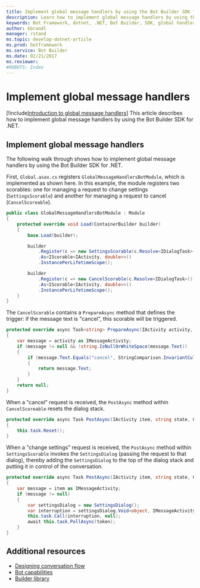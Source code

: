 ```yaml
---
title: Implement global message handlers by using the Bot Builder SDK for .NET | Microsoft Docs
description: Learn how to implement global message handlers by using the Bot Builder SDK for .NET.
keywords: Bot Framework, dotnet, .NET, Bot Builder, SDK, global handler, global message handler, message handler
author: kbrandl
manager: rstand
ms.topic: develop-dotnet-article
ms.prod: botframework
ms.service: Bot Builder
ms.date: 02/21/2017
ms.reviewer:
#ROBOTS: Index
---
```


# Implement global message handlers

<!--
> [!div class="op_single_selector"]
> * [.NET](bot-framework-dotnet-howto-global-handlers.md)
> * [Node.js](bot-framework-nodejs-howto-global-handlers.md)
>
-->

[!include[Introduction to global message handlers](../includes/snippet-global-handlers-intro.md)]
This article describes how to implement global message handlers by using the Bot Builder SDK for .NET. 

## Implement global message handlers

The following walk through shows how to implement global message handlers by using the Bot Builder SDK for .NET.

First, `Global.asax.cs` registers `GlobalMessageHandlersBotModule`, which is implemented as shown here. 
In this example, the module registers two scorables: one for managing a request to change settings (`SettingsScorable`) 
and another for managing a request to cancel (`CancelScoreable`).

```cs
public class GlobalMessageHandlersBotModule : Module
{
    protected override void Load(ContainerBuilder builder)
    {
        base.Load(builder);

        builder
            .Register(c => new SettingsScorable(c.Resolve<IDialogTask>()))
            .As<IScorable<IActivity, double>>()
            .InstancePerLifetimeScope();

        builder
            .Register(c => new CancelScorable(c.Resolve<IDialogTask>()))
            .As<IScorable<IActivity, double>>()
            .InstancePerLifetimeScope();
    }
}
```

The `CancelScorable` contains a `PrepareAsync` method that defines the trigger: 
if the message text is "cancel", this scorable will be triggered.

```cs
protected override async Task<string> PrepareAsync(IActivity activity, CancellationToken token)
{
    var message = activity as IMessageActivity;
    if (message != null && !string.IsNullOrWhiteSpace(message.Text))
    {
        if (message.Text.Equals("cancel", StringComparison.InvariantCultureIgnoreCase))
        {
            return message.Text;
        }
    }
    return null;
}
```

When a "cancel" request is received, the `PostAsync` method within `CancelScoreable` 
resets the dialog stack. 

```cs
protected override async Task PostAsync(IActivity item, string state, CancellationToken token)
{
    this.task.Reset();
}
```

When a "change settings" request is received, the `PostAsync` method within `SettingsScorable` 
invokes the `SettingsDialog` (passing the request to that dialog), thereby adding the `SettingsDialog` 
to the top of the dialog stack and putting it in control of the conversation.

```cs
protected override async Task PostAsync(IActivity item, string state, CancellationToken token)
{
    var message = item as IMessageActivity;
    if (message != null)
    {
        var settingsDialog = new SettingsDialog();
        var interruption = settingsDialog.Void<object, IMessageActivity>();
        this.task.Call(interruption, null);
        await this.task.PollAsync(token);
    }
}
```

## Additional resources

- [Designing conversation flow](bot-framework-design-core-dialogs.md)
- [Bot capabilities](bot-framework-design-capabilities.md)
- <a href="https://docs.botframework.com/en-us/csharp/builder/sdkreference/d3/ddb/namespace_microsoft_1_1_bot_1_1_builder.html" target="_blank">Builder library</a>
